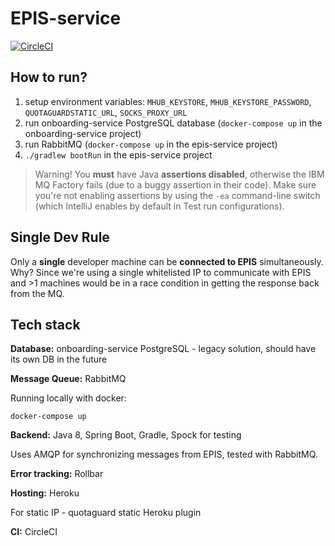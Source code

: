 # EPIS-service

[![CircleCI](https://circleci.com/gh/TulevaEE/epis-service/tree/master.svg?style=shield)](https://circleci.com/gh/TulevaEE/epis-service/tree/master)

## How to run?

1. setup environment variables: `MHUB_KEYSTORE`, `MHUB_KEYSTORE_PASSWORD`, `QUOTAGUARDSTATIC_URL`, `SOCKS_PROXY_URL`
2. run onboarding-service PostgreSQL database (`docker-compose up`  in the onboarding-service project)
3. run RabbitMQ (`docker-compose up` in the epis-service project)
4. `./gradlew bootRun` in the epis-service project

> Warning! You __must__ have Java __assertions disabled__, otherwise the IBM MQ Factory fails (due to a buggy assertion in their code). Make sure you're not enabling assertions by using the `-ea` command-line switch (which IntelliJ enables by default in Test run configurations).

## Single Dev Rule

Only a __single__ developer machine can be __connected to EPIS__ simultaneously. Why? Since we're using a single whitelisted IP to communicate with EPIS and >1 machines would be in a race condition in getting the response back from the MQ.

## Tech stack

**Database:**
onboarding-service PostgreSQL - legacy solution, should have its own DB in the future

**Message Queue:**
RabbitMQ

Running locally with docker:
```
docker-compose up
```

**Backend:**
Java 8, Spring Boot, Gradle, Spock for testing

Uses AMQP for synchronizing messages from EPIS, tested with RabbitMQ.

**Error tracking:**
Rollbar

**Hosting:**
Heroku

For static IP - quotaguard static Heroku plugin

**CI:**
CircleCI

